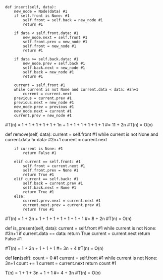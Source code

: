    def insert(self, data):
        new_node = Node(data) #1
        if self.front is None: #1
            self.front = self.back = new_node #1 
            return #1 
           
        if data < self.front.data: #1
            new_node.next = self.front #1 
            self.front.prev = new_node #1
            self.front = new_node #1
            return #1
        
        if data >= self.back.data: #1
            new_node.prev = self.back #1
            self.back.next = new_node #1
            self.back = new_node #1
            return #1
        
        current = self.front #1
        while current is not None and current.data < data: #2n+1
            current = current.next
        previous = current.prev #1
        previous.next = new_node #1 
        new_node.prev = previous #1
        new_node.next = current #1
        current.prev = new_node #1

#T(n) = 1 + 1 + 1 + 1 + 1 + 1n + 1 + 1 + 1 + 1 + 1 + 1 
#= 11 + 2n
#T(n) = O(n)

def remove(self, data):
        current = self.front #1
        while current is not None and current.data != data: #2n+1
            current = current.next
        
        if current is None: #1
            return False #1
        
        elif current == self.front: #1 
            self.front = current.next #1
            self.front.prev = None #1
            return True #1
        elif current == self.back: #1
            self.back = current.prev #1
            self.back.next = None #1
            return True #1
        else:
            current.prev.next = current.next #1
            current.next.prev = current.prev #1
            return True #1

#T(n) = 1 + 2n + 1 + 1 + 1 + 1 + 1 + 1 + 1
#= 8 + 2n
#T(n) = O(n)

def is_present(self, data):
        current = self.front #1
        while current is not None: #3n+1
            if current.data == data:
                return True
            current = current.next
        return False #1

#T(n) = 1 + 3n + 1 + 1 + 1
#= 3n + 4
#T(n) = O(n)

def __len__(self):
    count = 0 #1
    current = self.front #1 
    while current is not None: 3n+1
        count += 1
        current = current.next
    return count #1

T(n) = 1 + 1 + 3n + 1 + 1
#= 4 + 3n
#T(n) = O(n)